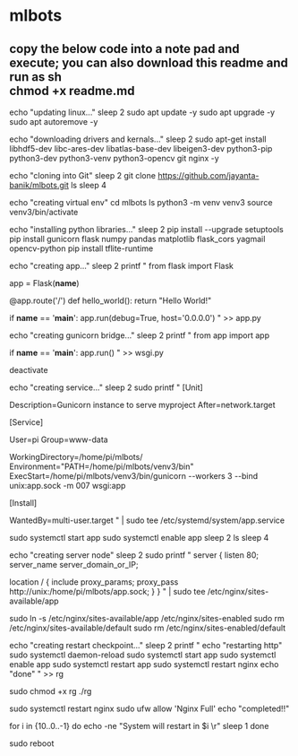 # mlbots
## copy the below code into a note pad and execute; you can also download this readme and run as sh <br>chmod +x readme.md

echo "updating linux..."
sleep 2
sudo apt update -y
sudo apt upgrade -y
sudo apt autoremove -y

echo "downloading drivers and kernals..."
sleep 2
sudo apt-get install libhdf5-dev libc-ares-dev libatlas-base-dev libeigen3-dev python3-pip python3-dev python3-venv python3-opencv git nginx -y

echo "cloning into Git"
sleep 2
git clone https://github.com/jayanta-banik/mlbots.git
ls
sleep 4

echo "creating virtual env"
cd mlbots
ls
python3 -m venv venv3
source venv3/bin/activate

echo "installing python libraries..."
sleep 2
pip install --upgrade setuptools
pip install gunicorn flask numpy pandas matplotlib flask_cors yagmail opencv-python
pip install tflite-runtime

echo "creating app..."
sleep 2
printf "
from flask import Flask

app = Flask(__name__)

@app.route('/')
def hello_world():
    return \"Hello World!\"

if __name__ == '__main__':
    app.run(debug=True, host='0.0.0.0')
" >> app.py

echo "creating gunicorn bridge..."
sleep 2
printf "
from app import app

if __name__ == '__main__':
    app.run()
" >> wsgi.py

deactivate

echo "creating service..."
sleep 2
sudo printf "
[Unit]

Description=Gunicorn instance to serve myproject
After=network.target

[Service]

User=pi
Group=www-data

WorkingDirectory=/home/pi/mlbots/
Environment=\"PATH=/home/pi/mlbots/venv3/bin\"
ExecStart=/home/pi/mlbots/venv3/bin/gunicorn --workers 3 --bind unix:app.sock -m 007 wsgi:app

[Install]

WantedBy=multi-user.target
" | sudo tee /etc/systemd/system/app.service

sudo systemctl start app
sudo systemctl enable app
sleep 2
ls
sleep 4

echo "creating server node"
sleep 2
sudo printf "
server {
    listen 80;
    server_name server_domain_or_IP;

location / {
  include proxy_params;
  proxy_pass http://unix:/home/pi/mlbots/app.sock;
    }
}
" | sudo tee /etc/nginx/sites-available/app


sudo ln -s /etc/nginx/sites-available/app /etc/nginx/sites-enabled
sudo rm /etc/nginx/sites-available/default
sudo rm /etc/nginx/sites-enabled/default

echo "creating restart checkpoint..."
sleep 2
printf "
echo \"restarting http\"
sudo systemctl daemon-reload
sudo systemctl start app
sudo systemctl enable app
sudo systemctl restart app
sudo systemctl restart nginx
echo \"done\"
" >> rg

sudo chmod +x rg
./rg

sudo systemctl restart nginx
sudo ufw allow 'Nginx Full'
echo "completed!!"

for i in {10..0..-1}
do
echo -ne "System will restart in $i    \r"
sleep 1
done

sudo reboot
